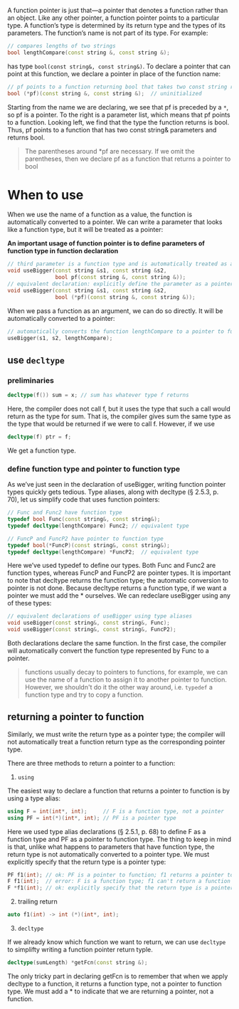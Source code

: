 A function pointer is just that—a pointer that denotes a function rather than an object. Like any other pointer, a function pointer points to a particular type. A function’s type is determined by its return type and the types of its parameters. The function’s name is not part of its type. For example:
```cpp
// compares lengths of two strings
bool lengthCompare(const string &, const string &);
```
has type `bool(const string&, const string&)`. To declare a pointer that can point at this function, we declare a pointer in place of the function name:
```cpp
// pf points to a function returning bool that takes two const string references
bool (*pf)(const string &, const string &);  // uninitialized
```
Starting from the name we are declaring, we see that pf is preceded by a `*`, so pf is a pointer. To the right is a parameter list, which means that pf points to a function. Looking left, we find that the type the function returns is bool. Thus, pf points to a function that has two const string& parameters and returns bool.

>The parentheses around *pf are necessary. If we omit the parentheses, then we declare pf as a function that returns a pointer to bool

# When to use 

When we use the name of a function as a value, the function is automatically converted to a pointer. We can write a parameter that looks like a function type, but it will be treated as a pointer:

**An important usage of function pointer is to define parameters of function type in function declaration**

```cpp
// third parameter is a function type and is automatically treated as a pointer to function
void useBigger(const string &s1, const string &s2,
               bool pf(const string &, const string &));
// equivalent declaration: explicitly define the parameter as a pointer to function
void useBigger(const string &s1, const string &s2,
               bool (*pf)(const string &, const string &));
```

When we pass a function as an argument, we can do so directly. It will be automatically converted to a pointer:
```cpp
// automatically converts the function lengthCompare to a pointer to function
useBigger(s1, s2, lengthCompare);
```

## use `decltype`

### preliminaries
```cpp
decltype(f()) sum = x; // sum has whatever type f returns
```
Here, the compiler does not call f, but it uses the type that such a call would return as the type for sum. That is, the compiler gives sum the same type as the type that would be returned if we were to call f. However, if we use
```cpp
decltype(f) ptr = f;
```
We get a function type.

### define function type and pointer to function type
As we’ve just seen in the declaration of useBigger, writing function pointer types quickly gets tedious. Type aliases, along with decltype (§ 2.5.3, p. 70), let us simplify code that uses function pointers:
```cpp
// Func and Func2 have function type
typedef bool Func(const string&, const string&);
typedef decltype(lengthCompare) Func2; // equivalent type

// FuncP and FuncP2 have pointer to function type
typedef bool(*FuncP)(const string&, const string&);
typedef decltype(lengthCompare) *FuncP2;  // equivalent type
```
Here we’ve used typedef to define our types. Both Func and Func2 are function types, whereas FuncP and FuncP2 are pointer types. It is important to note that decltype returns the function type; the automatic conversion to pointer is not done. Because decltype returns a function type, if we want a pointer we must add the * ourselves. We can redeclare useBigger using any of these types:
```cpp
// equivalent declarations of useBigger using type aliases
void useBigger(const string&, const string&, Func);
void useBigger(const string&, const string&, FuncP2);
```
Both declarations declare the same function. In the first case, the compiler will automatically convert the function type represented by Func to a pointer.

>functions usually decay to pointers to functions, for example, we can use the name of a function to assign it to another pointer to function. However, we shouldn't do it the other way around, i.e. `typedef` a function type and try to copy a function.

## returning a pointer to function

Similarly, we must write the return type as a pointer type; the compiler will not automatically treat a function return type as the corresponding pointer type.

There are three methods to return a pointer to a function:
1. `using`

The easiest way to declare a function that returns a pointer to function is by using a type alias:
```cpp
using F = int(int*, int);     // F is a function type, not a pointer
using PF = int(*)(int*, int); // PF is a pointer type
```
Here we used type alias declarations (§ 2.5.1, p. 68) to define F as a function type and PF as a pointer to function type. The thing to keep in mind is that, unlike what happens to parameters that have function type, the return type is not automatically converted to a pointer type. We must explicitly specify that the return type is a pointer type:
```cpp
PF f1(int); // ok: PF is a pointer to function; f1 returns a pointer to function
F f1(int);  // error: F is a function type; f1 can't return a function
F *f1(int); // ok: explicitly specify that the return type is a pointer to function
```
2. trailing return 
```cpp
auto f1(int) -> int (*)(int*, int);
```
3. `decltype`

If we already know which function we want to return, we can use `decltype` to simplifty writing a function pointer return typle.
```cpp
decltype(sumLength) *getFcn(const string &);
```
The only tricky part in declaring getFcn is to remember that when we apply decltype to a function, it returns a function type, not a pointer to function type. We must add a * to indicate that we are returning a pointer, not a function.
